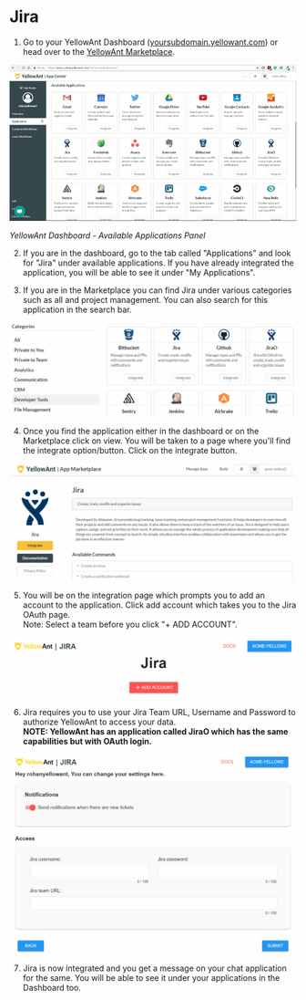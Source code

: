 # Jira

1. Go to your YellowAnt Dashboard \([yoursubdomain.yellowant.com](https://github.com/yellowanthq/yellowant-help-center/tree/bdad19066023aa6a8b667a1d6f05b72945b49759/yoursubdomain.yellowant.com)\) or head over to the [YellowAnt Marketplace](https://www.yellowant.com/marketplace). 

![](../../.gitbook/assets/image%20%2828%29.png)

_YellowAnt Dashboard - Available Applications Panel_

2. If you are in the dashboard, go to the tab called "Applications" and look for "Jira" under available applications. If you have already integrated the application, you will be able to see it under "My Applications".

3. If you are in the Marketplace you can find Jira under various categories such as all and project management. You can also search for this application in the search bar.  


![](../../.gitbook/assets/image%20%28234%29.png)

4. Once you find the application either in the dashboard or on the Marketplace click on view. You will be taken to a page where you'll find the integrate option/button. Click on the integrate button.  


![](../../.gitbook/assets/image%20%2865%29.png)

5. You will be on the integration page which prompts you to add an account to the application. Click add account which takes you to the Jira OAuth page.  
Note: Select a team before you click "+ ADD ACCOUNT".  


![](../../.gitbook/assets/image%20%28225%29.png)

6. Jira requires you to use your Jira Team URL, Username and Password to authorize YellowAnt to access your data.  
**NOTE: YellowAnt has an application called JiraO which has the same capabilities but with OAuth login.**  


![](../../.gitbook/assets/image%20%28185%29.png)

7. Jira is now integrated and you get a message on your chat application for the same. You will be able to see it under your applications in the Dashboard too.

